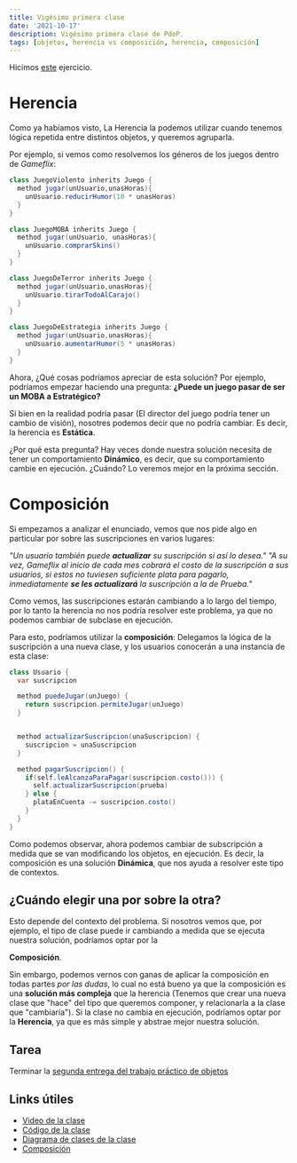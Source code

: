 ```yaml
---
title: Vigésimo primera clase
date: '2021-10-17'
description: Vigésimo primera clase de PdeP.
tags: [objetos, herencia vs composición, herencia, composición]
---
```


Hicimos [este](https://docs.google.com/document/d/18JRl-6X4FTc1mGOPYvX8ooIYTaRi02YeJoeBtp6vjDs/edit?usp=sharing) ejercicio.

# Herencia

Como ya habíamos visto, La Herencia la podemos utilizar cuando tenemos lógica repetida entre distintos objetos, y queremos agruparla.

Por ejemplo, si vemos como resolvemos los géneros de los juegos dentro de *Gameflix*:

```java
class JuegoViolento inherits Juego {
  method jugar(unUsuario,unasHoras){
    unUsuario.reducirHumor(10 * unasHoras)
  }
}

class JuegoMOBA inherits Juego {
  method jugar(unUsuario, unasHoras){
    unUsuario.comprarSkins()
  }
}

class JuegoDeTerror inherits Juego {
  method jugar(unUsuario,unasHoras){
    unUsuario.tirarTodoAlCarajo()
  }
}

class JuegoDeEstrategia inherits Juego {
  method jugar(unUsuario,unasHoras){
    unUsuario.aumentarHumor(5 * unasHoras)
  }
}
```

Ahora, ¿Qué cosas podríamos apreciar de esta solución? Por ejemplo, podríamos empezar haciendo una pregunta: **¿Puede un juego pasar de ser un MOBA a Estratégico?**

Si bien en la realidad podría pasar (El director del juego podría tener un cambio de visión), nosotres podemos decir que no podría cambiar. Es decir, la herencia es **Estática**. 

¿Por qué esta pregunta? Hay veces donde nuestra solución necesita de tener un comportamiento **Dinámico**, es decir, que su comportamiento cambie en ejecución. ¿Cuándo? Lo veremos mejor en la próxima sección.

# Composición

Si empezamos a analizar el enunciado, vemos que nos pide algo en particular por sobre las suscripciones en varios lugares:


*"Un usuario también puede **actualizar** su suscripción si así lo desea."*
*"A su vez, Gameflix al inicio de cada mes cobrará el costo de la suscripción a sus usuarios, si estos no tuviesen suficiente plata para pagarlo, inmediatamente **se les actualizará** la suscripción a la de Prueba."*

Como vemos, las suscripciones estarán cambiando a lo largo del tiempo, por lo tanto la herencia no nos podría resolver este problema, ya que no podemos cambiar de subclase en ejecución.

Para esto, podríamos utilizar la **composición**: Delegamos la lógica de la suscripción a una nueva clase, y los usuarios conocerán a una instancia de esta clase:

```java
class Usuario {
  var suscripcion

  method puedeJugar(unJuego) {
    return suscripcion.permiteJugar(unJuego)
  }


  method actualizarSuscripcion(unaSuscripcion) {
    suscripcion = unaSuscripcion
  }

  method pagarSuscripcion() {
    if(self.leAlcanzaParaPagar(suscripcion.costo())) {
      self.actualizarSuscripcion(prueba)
    } else {
      plataEnCuenta -= suscripcion.costo()
    }
  }
}
```
Como podemos observar, ahora podemos cambiar de subscripción a medida que se van modificando los objetos, en ejecución. Es decir, la composición es una solución **Dinámica**, que nos ayuda a resolver este tipo de contextos.

## ¿Cuándo elegir una por sobre la otra?
Esto depende del contexto del problema. Si nosotros vemos que, por ejemplo, el tipo de clase puede ir cambiando a medida que se ejecuta nuestra solución, podríamos optar por la 

**Composición**. 

Sin embargo, podemos vernos con ganas de aplicar la composición en todas partes *por las dudas*, lo cual no está bueno ya que la composición es una **solución más compleja** que la herencia (Tenemos que crear una nueva clase que "hace" del tipo que queremos componer, y relacionarla a la clase que "cambiaría"). Si la clase no cambia en ejecución, podríamos optar por la **Herencia**, ya que es más simple y abstrae mejor nuestra solución.

## Tarea

Terminar la [segunda entrega del trabajo práctico de objetos](https://docs.google.com/document/d/16Uc4LCv2OcRB1mBJSxD-F5sp17IS9n7v0NafRohLCXA/edit?usp=sharing)

## Links útiles

- [Video de la clase](https://drive.google.com/file/d/18qvrP2XBGfK10Cu0vl5QHff2Q8wpHJj7/view)
- [Código de la clase](https://github.com/pdep-lunes/pdep-clases-2022/tree/master/Objetos/Clase24)
- [Diagrama de clases de la clase](https://github.com/pdep-lunes/pdep-clases-2022/blob/master/Objetos/Clase24/diagrama.png)
- [Composición](https://wiki.uqbar.org/wiki/articles/composicion--oop-.html)


